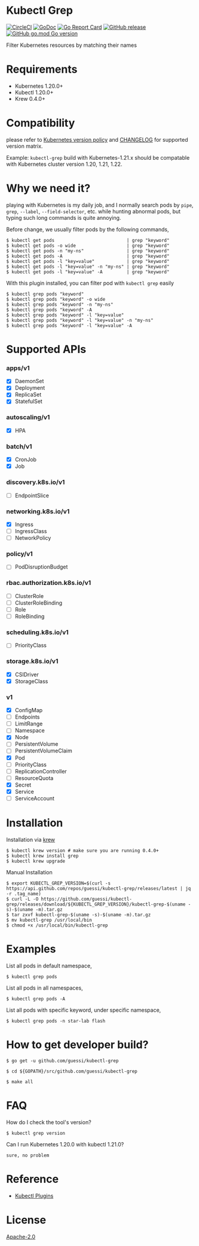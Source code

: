 # Kubectl Grep

[![CircleCI](https://img.shields.io/circleci/build/github/guessi/kubectl-grep?token=39cb1435f15bbd1fd965997db3484aed48d458b0)](https://circleci.com/gh/guessi/kubectl-grep)
[![GoDoc](https://godoc.org/github.com/guessi/kubectl-grep?status.svg)](https://godoc.org/github.com/guessi/kubectl-grep)
[![Go Report Card](https://goreportcard.com/badge/github.com/guessi/kubectl-grep)](https://goreportcard.com/report/github.com/guessi/kubectl-grep)
[![GitHub release](https://img.shields.io/github/release/guessi/kubectl-grep.svg)](https://github.com/guessi/kubectl-grep/releases/latest)
[![GitHub go.mod Go version](https://img.shields.io/github/go-mod/go-version/guessi/kubectl-grep)](https://github.com/guessi/kubectl-grep/blob/master/go.mod)

Filter Kubernetes resources by matching their names

# Requirements

- Kubernetes 1.20.0+
- Kubectl 1.20.0+
- Krew 0.4.0+

# Compatibility

please refer to [Kubernetes version policy](https://kubernetes.io/docs/setup/release/version-skew-policy/#kubectl) and [CHANGELOG](CHANGELOG.md) for supported version matrix.

Example: `kubectl-grep` build with Kubernetes-1.21.x should be compatable with Kubernetes cluster version 1.20, 1.21, 1.22.

# Why we need it?

playing with Kubernetes is my daily job, and I normally search pods by `pipe`,
`grep`, `--label`, `--field-selector`, etc. while hunting abnormal pods, but
typing such long commands is quite annoying.

Before change, we usually filter pods by the following commands,

    $ kubectl get pods                           | grep "keyword"
    $ kubectl get pods -o wide                   | grep "keyword"
    $ kubectl get pods -n "my-ns"                | grep "keyword"
    $ kubectl get pods -A                        | grep "keyword"
    $ kubectl get pods -l "key=value"            | grep "keyword"
    $ kubectl get pods -l "key=value" -n "my-ns" | grep "keyword"
    $ kubectl get pods -l "key=value" -A         | grep "keyword"

With this plugin installed, you can filter pod with `kubectl grep` easily

    $ kubectl grep pods "keyword"
    $ kubectl grep pods "keyword" -o wide
    $ kubectl grep pods "keyword" -n "my-ns"
    $ kubectl grep pods "keyword" -A
    $ kubectl grep pods "keyword" -l "key=value"
    $ kubectl grep pods "keyword" -l "key=value" -n "my-ns"
    $ kubectl grep pods "keyword" -l "key=value" -A

# Supported APIs

### apps/v1

- [X] DaemonSet
- [X] Deployment
- [X] ReplicaSet
- [X] StatefulSet

### autoscaling/v1

- [X] HPA

### batch/v1

- [X] CronJob
- [X] Job

### discovery.k8s.io/v1

- [ ] EndpointSlice

### networking.k8s.io/v1

- [X] Ingress
- [ ] IngressClass
- [ ] NetworkPolicy

### policy/v1

- [ ] PodDisruptionBudget

### rbac.authorization.k8s.io/v1

- [ ] ClusterRole
- [ ] ClusterRoleBinding
- [ ] Role
- [ ] RoleBinding

### scheduling.k8s.io/v1

- [ ] PriorityClass

### storage.k8s.io/v1

- [X] CSIDriver
- [X] StorageClass

### v1

- [X] ConfigMap
- [ ] Endpoints
- [ ] LimitRange
- [ ] Namespace
- [X] Node
- [ ] PersistentVolume
- [ ] PersistentVolumeClaim
- [X] Pod
- [ ] PriorityClass
- [ ] ReplicationController
- [ ] ResourceQuota
- [X] Secret
- [X] Service
- [ ] ServiceAccount

# Installation

Installation via [krew](https://krew.sigs.k8s.io/docs/user-guide/setup/install/)

    $ kubectl krew version # make sure you are running 0.4.0+
    $ kubectl krew install grep
    $ kubectl krew upgrade

Manual Installation

    $ export KUBECTL_GREP_VERSION=$(curl -s https://api.github.com/repos/guessi/kubectl-grep/releases/latest | jq -r .tag_name)
    $ curl -L -O https://github.com/guessi/kubectl-grep/releases/download/${KUBECTL_GREP_VERSION}/kubectl-grep-$(uname -s)-$(uname -m).tar.gz
    $ tar zxvf kubectl-grep-$(uname -s)-$(uname -m).tar.gz
    $ mv kubectl-grep /usr/local/bin
    $ chmod +x /usr/local/bin/kubectl-grep

# Examples

List all pods in default namespace,

    $ kubectl grep pods

List all pods in all namespaces,

    $ kubectl grep pods -A

List all pods with specific keyword, under specific namespace,

    $ kubectl grep pods -n star-lab flash

# How to get developer build?

    $ go get -u github.com/guessi/kubectl-grep

    $ cd ${GOPATH}/src/github.com/guessi/kubectl-grep

    $ make all

# FAQ

How do I check the tool's version?

    $ kubectl grep version

Can I run Kubernetes 1.20.0 with kubectl 1.21.0?

    sure, no problem

# Reference

- [Kubectl Plugins](https://kubernetes.io/docs/tasks/extend-kubectl/kubectl-plugins/)

# License

[Apache-2.0](LICENSE)
